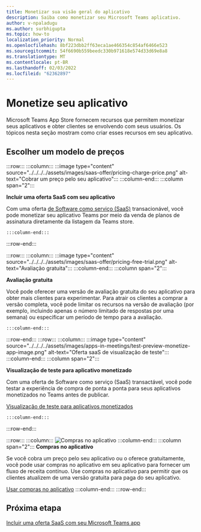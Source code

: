 ```yaml
---
title: Monetizar sua visão geral do aplicativo
description: Saiba como monetizar seu Microsoft Teams aplicativo.
author: v-npaladugu
ms.author: surbhigupta
ms.topic: how-to
localization_priority: Normal
ms.openlocfilehash: 8bf223dbb2ff63eca1ae466354c854af6466e523
ms.sourcegitcommit: 54f6690b559beedc330b971618e574d33d69e8a8
ms.translationtype: MT
ms.contentlocale: pt-BR
ms.lasthandoff: 02/03/2022
ms.locfileid: "62362897"
---
```

# <a name="monetize-your-app"></a>Monetize seu aplicativo

Microsoft Teams App Store fornecem recursos que permitem monetizar seus aplicativos e obter clientes se envolvendo com seus usuários. Os tópicos nesta seção mostram como criar esses recursos em seu aplicativo.

## <a name="choose-a-pricing-model"></a>Escolher um modelo de preços

:::row:::
    :::column:::
        :::image type="content" source="../../../../assets/images/saas-offer/pricing-charge-price.png" alt-text="Cobrar um preço pelo seu aplicativo":::
    :::column-end:::
    :::column span="2":::

**Incluir uma oferta SaaS com seu aplicativo**

Com uma oferta [de Software como serviço (SaaS)](~/concepts/deploy-and-publish/appsource/prepare/include-saas-offer.md) transacionável, você pode monetizar seu aplicativo Teams por meio da venda de planos de assinatura diretamente da listagem da Teams store.

    :::column-end:::
:::row-end:::

:::row:::
    :::column:::
     :::image type="content" source="../../../../assets/images/saas-offer/pricing-free-trial.png" alt-text="Avaliação gratuita":::
    :::column-end:::
    :::column span="2":::

**Avaliação gratuita**

Você pode oferecer uma versão de avaliação gratuita do seu aplicativo para obter mais clientes para experimentar. Para atrair os clientes a comprar a versão completa, você pode limitar os recursos na versão de avaliação (por exemplo, incluindo apenas o número limitado de respostas por uma semana) ou especificar um período de tempo para a avaliação.

    :::column-end:::
:::row-end:::
:::row:::
    :::column:::
        :::image type="content" source="../../../../assets/images/apps-in-meetings/test-preview-monetize-app-image.png" alt-text="Oferta saaS de visualização de teste":::
    :::column-end:::
    :::column span="2":::

**Visualização de teste para aplicativo monetizado**

Com uma oferta de Software como serviço (SaaS) transactável, você pode testar a experiência de compra de ponta a ponta para seus aplicativos monetizados no Teams antes de publicar.

[Visualização de teste para aplicativos monetizados](Test-preview-for-monetized-apps.md)

    :::column-end:::
:::row-end:::

:::row:::
    :::column:::
        ![Compras no aplicativo](~/assets/images/saas-offer/pricing-in-app-purchases.png)
    :::column-end:::
    :::column span="2":::
**Compras no aplicativo**

Se você cobra um preço pelo seu aplicativo ou o oferece gratuitamente, você pode usar compras no aplicativo em seu aplicativo para fornecer um fluxo de receita contínuo. Use compras no aplicativo para permitir que os clientes atualizem de uma versão gratuita para paga do seu aplicativo.

[Usar compras no aplicativo](~/concepts/deploy-and-publish/appsource/prepare/in-app-purchase-flow.md)
    :::column-end:::
:::row-end:::

## <a name="next-step"></a>Próxima etapa

[Incluir uma oferta SaaS com seu Microsoft Teams app](~/concepts/deploy-and-publish/appsource/prepare/include-saas-offer.md)